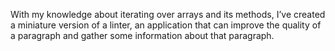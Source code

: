 With my knowledge about iterating over arrays and its methods, I’ve created a miniature version of a linter, an application that can improve the quality of a paragraph and gather some information about that paragraph.
